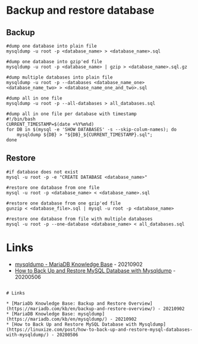 # Backup and restore database

## Backup

```
#dump one database into plain file
mysqldump -u root -p <database_name> > <database_name>.sql

#dump one database into gzip'ed file
mysqldump -u root -p <database_name> | gzip > <database_name>.sql.gz

#dump multiple databases into plain file
mysqldump -u root -p --databases <database_name_one> <database_name_two> > <database_name_one_and_two>.sql

#dump all in one file
mysqldump -u root -p --all-databases > all_databases.sql

#dump all in one file per database with timestamp
#!/bin/bash
CURRENT_TIMESTAMP=$(date +%Y%m%d)
for DB in $(mysql -e 'SHOW DATABASES' -s --skip-colum-names); do
    mysqldump ${DB} > "${DB}_${CURRENT_TIMESTAMP}.sql";
done
```

## Restore

```
#if database does not exist
mysql -u root -p -e "CREATE DATABASE <database_name>"

#restore one database from one file
mysql -u root -p <database_name> < <database_name>.sql

#restore one database from one gzip'ed file
gunzip < <database_file>.sql | mysql -u root -p <database_name>

#restore one database from file with multiple databases
mysql -u root -p --one-database <database_name> < all_databases.sql
```

# Links

* [mysqldump - MariaDB Knowledge Base](https://mariadb.com/kb/en/mysqldump/) - 20210902
* [How to Back Up and Restore MySQL Database with Mysqldump](https://linuxize.com/post/how-to-back-up-and-restore-mysql-databases-with-mysqldump/) - 20200506
```

# Links

* [MariaDb Knowledge Base: Backup and Restore Overview](https://mariadb.com/kb/en/backup-and-restore-overview/) - 20210902
* [MariaDB Knowledge Base: mysqldump](https://mariadb.com/kb/en/mysqldump/) - 20210902
* [How to Back Up and Restore MySQL Database with Mysqldump](https://linuxize.com/post/how-to-back-up-and-restore-mysql-databases-with-mysqldump/) - 20200506
